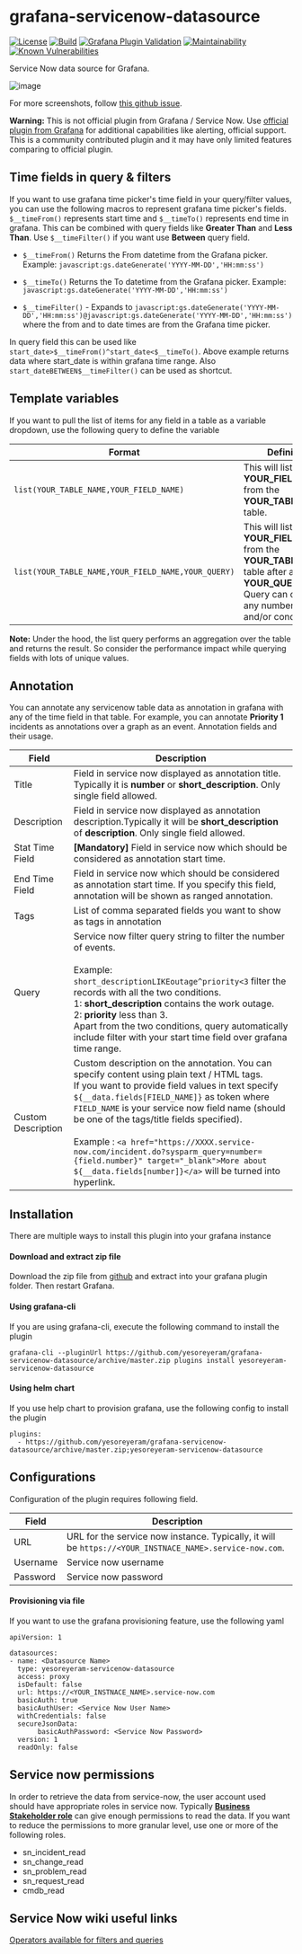 # grafana-servicenow-datasource

[![License](https://img.shields.io/github/license/yesoreyeram/grafana-servicenow-datasource)](LICENSE)
[![Build](https://github.com/yesoreyeram/grafana-servicenow-datasource/workflows/Build%20&%20Publish/badge.svg)](https://github.com/yesoreyeram/grafana-servicenow-datasource/actions?query=workflow%3A%22Build+%26+Publish%22)
[![Grafana Plugin Validation](https://github.com/yesoreyeram/grafana-servicenow-datasource/workflows/Lint/badge.svg)](https://github.com/yesoreyeram/grafana-servicenow-datasource/actions?query=workflow%3ALint)
[![Maintainability](https://api.codeclimate.com/v1/badges/83c309f7c60efdfd2fd3/maintainability)](https://codeclimate.com/github/yesoreyeram/grafana-servicenow-datasource/maintainability)
[![Known Vulnerabilities](https://snyk.io/test/github/yesoreyeram/grafana-servicenow-datasource/badge.svg)](https://snyk.io/test/github/yesoreyeram/grafana-servicenow-datasource)

Service Now data source for Grafana.

![image](https://user-images.githubusercontent.com/153843/90498026-b5f2d100-e13f-11ea-9068-08f496d1df30.png)

For more screenshots, follow [this github issue](https://github.com/yesoreyeram/grafana-servicenow-datasource/issues/1).

**Warning:** This is not official plugin from Grafana / Service Now. Use [official plugin from Grafana](https://grafana.com/grafana/plugins/grafana-servicenow-datasource) for additional capabilities like alerting, official support. This is a community contributed plugin and it may have only limited features comparing to official plugin.

## Time fields in query & filters

If you want to use grafana time picker's time field in your query/filter values, you can use the following macros to represent grafana time picker's fields. `$__timeFrom()` represents start time and `$__timeTo()` represents end time in grafana. This can be combined with query fields like **Greater Than** and **Less Than**. Use `$__timeFilter()` if you want use **Between** query field.

* `$__timeFrom()` Returns the From datetime from the Grafana picker. Example: `javascript:gs.dateGenerate('YYYY-MM-DD','HH:mm:ss')`

* `$__timeTo()` Returns the To datetime from the Grafana picker. Example: `javascript:gs.dateGenerate('YYYY-MM-DD','HH:mm:ss')`

* `$__timeFilter()` - Expands to `javascript:gs.dateGenerate('YYYY-MM-DD','HH:mm:ss')@javascript:gs.dateGenerate('YYYY-MM-DD','HH:mm:ss')` where the from and to date times are from the Grafana time picker.

In query field this can be used like `start_date>$__timeFrom()^start_date<$__timeTo()`. Above example returns data where start_date is within grafana time range. Also `start_dateBETWEEN$__timeFilter()` can be used as shortcut.

## Template variables

If you want to pull the list of items for any field in a table as a variable dropdown, use the following query to define the variable

| Format | Definition | Example |
|--------|------------|---------|
|`list(YOUR_TABLE_NAME,YOUR_FIELD_NAME)` | This will list all the **YOUR_FIELD_NAME** from the **YOUR_TABLE_NAME** table. | `list(incident,state)` will list all the state values from the incident table.|
| `list(YOUR_TABLE_NAME,YOUR_FIELD_NAME,YOUR_QUERY)` | This will list all the **YOUR_FIELD_NAME** from the **YOUR_TABLE_NAME** table after applying **YOUR_QUERY** filter. Query can contain any number of and/or conditions | `list(change_request,assignment_group,assignment_group.nameLIKEInfra)` will list all the assignment_groups from the change_request table where the assignment group name is like Infra. |

**Note:** Under the hood, the list query performs an aggregation over the table and returns the result. So consider the performance impact while querying fields with lots of unique values. 

## Annotation

You can annotate any servicenow table data as annotation in grafana with any of the time field in that table. For example, you can annotate **Priority 1** incidents as annotations over a graph as an event. Annotation fields and their usage.

| Field | Description |
|-------|-------------|
| Title | Field in service now displayed as annotation title. Typically it is **number** or **short_description**. Only single field allowed.   |
| Description| Field in service now displayed as annotation description.Typically it will be **short_description** of **description**. Only single field allowed. |
| Stat Time Field | **[Mandatory]** Field in service now which should be considered as annotation start time. |
| End Time Field | Field in service now which should be considered as annotation start time. If you specify this field, annotation will be shown as ranged annotation. |
| Tags | List of comma separated fields you want to show as tags in annotation |
| Query | Service now filter query string to filter the number of events.<br/><br/>Example: `short_descriptionLIKEoutage^priority<3` filter the records with all the two conditions. <br/>1: **short_description** contains the work outage.<br/>2: **priority** less than 3.<br/>Apart from the two conditions, query automatically include filter with your start time field over grafana time range.|
| Custom Description | Custom description on the annotation. You can specify content using plain text / HTML tags.<br/> If you want to provide field values in text specify `${__data.fields[FIELD_NAME]}` as token where `FIELD_NAME` is your service now field name (should be one of the tags/title fields specified).<br/><br/>Example : `<a href="https://XXXX.service-now.com/incident.do?sysparm_query=number={field.number}" target="_blank">More about ${__data.fields[number]}</a>` will be turned into hyperlink. |

## Installation

There are multiple ways to install this plugin into your grafana instance

#### Download and extract zip file

Download the zip file from [github](https://github.com/yesoreyeram/grafana-servicenow-datasource/archive/master.zip) and extract into your grafana plugin folder. Then restart Grafana.

#### Using grafana-cli

If you are using grafana-cli, execute the following command to install the plugin

```
grafana-cli --pluginUrl https://github.com/yesoreyeram/grafana-servicenow-datasource/archive/master.zip plugins install yesoreyeram-servicenow-datasource
```
#### Using helm chart

If you use help chart to provision grafana, use the following config to install the plugin

```
plugins:
  - https://github.com/yesoreyeram/grafana-servicenow-datasource/archive/master.zip;yesoreyeram-servicenow-datasource
```

## Configurations

Configuration of the plugin requires following field.

| Field      | Description |
|------------|-------------|
| URL        | URL for the service now instance. Typically, it will be `https://<YOUR_INSTNACE_NAME>.service-now.com`. |
| Username   | Service now username |
| Password   | Service now password |

#### Provisioning via file

If you want to use the grafana provisioning feature, use the following yaml

```
apiVersion: 1

datasources:
- name: <Datasource Name>
  type: yesoreyeram-servicenow-datasource
  access: proxy
  isDefault: false
  url: https://<YOUR_INSTNACE_NAME>.service-now.com
  basicAuth: true
  basicAuthUser: <Service Now User Name>
  withCredentials: false
  secureJsonData:
       basicAuthPassword: <Service Now Password>
  version: 1
  readOnly: false
```

## Service now permissions

In order to retrieve the data from service-now, the user account used should have appropriate roles in service now. Typically [**Business Stakeholder role**](https://docs.servicenow.com/bundle/orlando-it-business-management/page/product/project-portfolio-suite-with-financials/reference/business-stakeholder-role-ppm.html) can give enough permissions to read the data. If you want to reduce the permissions to more granular level, use one or more of the following roles.

* sn_incident_read
* sn_change_read
* sn_problem_read
* sn_request_read
* cmdb_read

## Service Now wiki useful links

[Operators available for filters and queries](https://docs.servicenow.com/bundle/paris-platform-user-interface/page/use/common-ui-elements/reference/r_OpAvailableFiltersQueries.html) 
